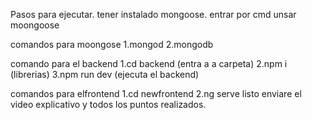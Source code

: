 Pasos para ejecutar.
tener instalado mongoose.
entrar por cmd
unsar moongoose

comandos para moongose
1.mongod
2.mongodb

comando para el backend
1.cd backend (entra a a carpeta)
2.npm i (librerias)
3.npm run dev (ejecuta el backend)

comandos para elfrontend
1.cd newfrontend
2.ng serve
listo
enviare el video explicativo y todos los puntos realizados.
